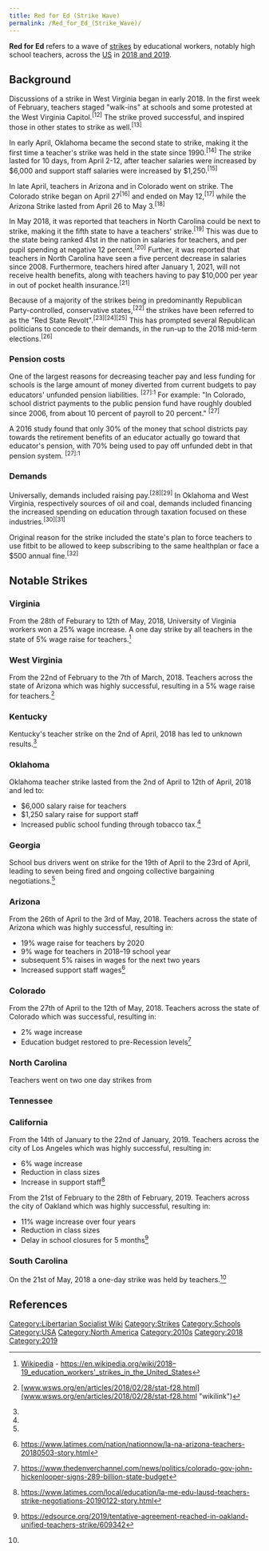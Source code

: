 ```yaml
---
title: Red for Ed (Strike Wave)
permalink: /Red_for_Ed_(Strike_Wave)/
---
```


**Red for Ed** refers to a wave of [strikes](List_of_Strikes "wikilink")
by educational workers, notably high school teachers, across the
[US](United_States_of_America "wikilink") in [2018 and
2019](Timeline_of_Libertarian_Socialism_in_North_America "wikilink").

## Background

Discussions of a strike in West Virginia began in early 2018. In the
first week of February, teachers staged "walk-ins" at schools and some
protested at the West Virginia Capitol.<sup>\[12\]</sup> The strike
proved successful, and inspired those in other states to strike as
well.<sup>\[13\]</sup>

In early April, Oklahoma became the second state to strike, making it
the first time a teacher's strike was held in the state since
1990.<sup>\[14\]</sup> The strike lasted for 10 days, from April 2-12,
after teacher salaries were increased by \$6,000 and support staff
salaries were increased by \$1,250.<sup>\[15\]</sup>

In late April, teachers in Arizona and in Colorado went on strike. The
Colorado strike began on April 27<sup>\[16\]</sup> and ended on May
12,<sup>\[17\]</sup> while the Arizona Strike lasted from April 26 to
May 3.<sup>\[18\]</sup>

In May 2018, it was reported that teachers in North Carolina could be
next to strike, making it the fifth state to have a teachers'
strike.<sup>\[19\]</sup> This was due to the state being ranked 41st in
the nation in salaries for teachers, and per pupil spending at negative
12 percent.<sup>\[20\]</sup> Further, it was reported that teachers in
North Carolina have seen a five percent decrease in salaries since 2008.
Furthermore, teachers hired after January 1, 2021, will not receive
health benefits, along with teachers having to pay \$10,000 per year in
out of pocket health insurance.<sup>\[21\]</sup>

Because of a majority of the strikes being in predominantly Republican
Party-controlled, conservative states,<sup>\[22\]</sup> the strikes have
been referred to as the "Red State Revolt".<sup>\[23\]\[24\]\[25\]</sup>
This has prompted several Republican politicians to concede to their
demands, in the run-up to the 2018 mid-term elections.<sup>\[26\]</sup>

### Pension costs

One of the largest reasons for decreasing teacher pay and less funding
for schools is the large amount of money diverted from current budgets
to pay educators' unfunded pension liabilities. <sup>\[27\]:1</sup> For
example: "In Colorado, school district payments to the public pension
fund have roughly doubled since 2006, from about 10 percent of payroll
to 20 percent." <sup>\[27\]</sup>

A 2016 study found that only 30% of the money that school districts pay
towards the retirement benefits of an educator actually go toward that
educator's pension, with 70% being used to pay off unfunded debt in that
pension system. <sup>\[27\]:1</sup>

### Demands

Universally, demands included raising pay.<sup>\[28\]\[29\]</sup> In
Oklahoma and West Virginia, respectively sources of oil and coal,
demands included financing the increased spending on education through
taxation focused on these industries.<sup>\[30\]\[31\]</sup>

Original reason for the strike included the state's plan to force
teachers to use fitbit to be allowed to keep subscribing to the same
healthplan or face a \$500 annual fine.<sup>\[32\]</sup>

## Notable Strikes

### Virginia

From the 28th of Feburary to 12th of May, 2018, University of Virginia
workers won a 25% wage increase. A one day strike by all teachers in the
state of 5% wage raise for teachers.[^1]

### West Virginia

From the 22nd of February to the 7th of March, 2018. Teachers across the
state of Arizona which was highly successful, resulting in a 5% wage
raise for teachers.[^2]

### Kentucky

Kentucky's teacher strike on the 2nd of April, 2018 has led to unknown
results.[^3]

### Oklahoma

Oklahoma teacher strike lasted from the 2nd of April to 12th of April,
2018 and led to:

- \$6,000 salary raise for teachers
- \$1,250 salary raise for support staff
- Increased public school funding through tobacco tax.[^4]

### Georgia

School bus drivers went on strike for the 19th of April to the 23rd of
April, leading to seven being fired and ongoing collective bargaining
negotiations.[^5]

### Arizona

From the 26th of April to the 3rd of May, 2018. Teachers across the
state of Arizona which was highly successful, resulting in:

- 19% wage raise for teachers by 2020
- 9% wage for teachers in 2018–19 school year
- subsequent 5% raises in wages for the next two years
- Increased support staff wages[^6]

### Colorado

From the 27th of April to the 12th of May, 2018. Teachers across the
state of Colorado which was successful, resulting in:

- 2% wage increase
- Education budget restored to pre-Recession levels[^7]

### North Carolina

Teachers went on two one day strikes from

### Tennessee

### California

From the 14th of January to the 22nd of January, 2019. Teachers across
the city of Los Angeles which was highly successful, resulting in:

- 6% wage increase
- Reduction in class sizes
- Increase in support staff[^8]

From the 21st of February to the 28th of February, 2019. Teachers across
the city of Oakland which was highly successful, resulting in:

- 11% wage increase over four years
- Reduction in class sizes
- Delay in school closures for 5 months[^9]

### South Carolina

On the 21st of May, 2018 a one-day strike was held by teachers.[^10]

## References

<references />

[Category:Libertarian Socialist
Wiki](Category:Libertarian_Socialist_Wiki "wikilink")
[Category:Strikes](Category:Strikes "wikilink")
[Category:Schools](Category:Schools "wikilink")
[Category:USA](Category:USA "wikilink") [Category:North
America](Category:North_America "wikilink")
[Category:2010s](Category:2010s "wikilink")
[Category:2018](Category:2018 "wikilink")
[Category:2019](Category:2019 "wikilink")

[^1]: [Wikipedia](Wikipedia "wikilink") -
    <https://en.wikipedia.org/wiki/2018–19_education_workers'_strikes_in_the_United_States>

[^2]: [www.wsws.org/en/articles/2018/02/28/stat-f28.html](www.wsws.org/en/articles/2018/02/28/stat-f28.html "wikilink")

[^3]:

[^4]:

[^5]:

[^6]: <https://www.latimes.com/nation/nationnow/la-na-arizona-teachers-20180503-story.html>

[^7]: <https://www.thedenverchannel.com/news/politics/colorado-gov-john-hickenlooper-signs-289-billion-state-budget>

[^8]: <https://www.latimes.com/local/education/la-me-edu-lausd-teachers-strike-negotiations-20190122-story.html>

[^9]: <https://edsource.org/2019/tentative-agreement-reached-in-oakland-unified-teachers-strike/609342>

[^10]: